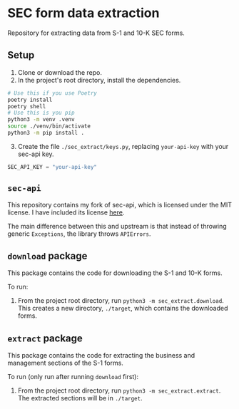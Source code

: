 # SEC form data extraction

Repository for extracting data from S-1 and 10-K SEC forms.

## Setup
1. Clone or download the repo.
2. In the project's root directory, install the dependencies.
```bash
# Use this if you use Poetry
poetry install
poetry shell
# Use this is you pip
python3 -m venv .venv
source ./venv/bin/activate
python3 -m pip install .
```
3. Create the file `./sec_extract/keys.py`, replacing `your-api-key` with your sec-api key.
```python
SEC_API_KEY = "your-api-key"
```

## `sec-api`
This repository contains my fork of sec-api, which is licensed under the MIT license.
I have included its license [here](./sec_api/LICENSE.md).

The main difference between this and upstream is that
instead of throwing generic `Exceptions`, the library throws `APIErrors`.

## `download` package
This package contains the code for downloading the S-1 and 10-K forms.

To run:
1. From the project root directory, run `python3 -m sec_extract.download`.
This creates a new directory, `./target`, which contains the downloaded forms.

## `extract` package
This package contains the code for extracting the business and management sections of the S-1 forms.

To run (only run after running `download` first):
1. From the project root directory, run `python3 -m sec_extract.extract`.
The extracted sections will be in `./target`.